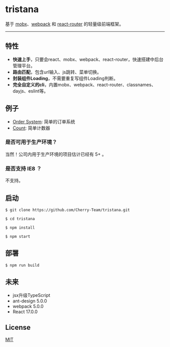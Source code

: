 # tristana

基于 [mobx](https://github.com/mobxjs/mobx)、[webpack](https://github.com/webpack/webpack) 和 [react-router](https://github.com/ReactTraining/react-router) 的轻量级前端框架。

---

## 特性
* **快速上手**，只要会react、mobx、webpack、react-router，快速搭建中后台管理平台。
* **路由匹配**，包含url输入、js跳转、菜单切换。
* **封装组件Loading**，不需要重复写组件Loading判断。
* **完全自定义的cli**，内置mobx、webpack、react-router、classnames、dayjs、eslint等。

## 例子
* [Order System](https://order.downfuture.com/): 简单的订单系统
* [Count](https://order.downfuture.com/#/counter): 简单计数器

### 是否可用于生产环境？
当然！公司内用于生产环境的项目估计已经有 5+ 。

### 是否支持 IE8 ？
不支持。

## 启动
```
$ git clone https://github.com/Cherry-Team/tristana.git

$ cd tristana

$ npm install

$ npm start
```

## 部署
```
$ npm run build
```

## 未来
* jsx升级TypeScript
* ant-design 5.0.0
* webpack 5.0.0
* React 17.0.0

## License

[MIT](https://tldrlegal.com/license/mit-license)
